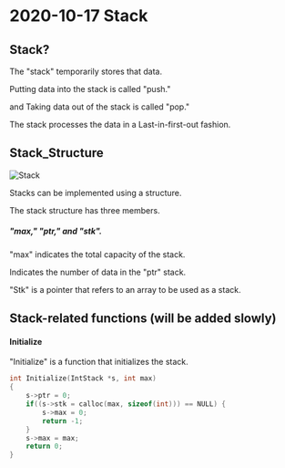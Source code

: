 # 2020-10-17 Stack
## Stack?
The "stack" temporarily stores that data.


Putting data into the stack is called "push."


and Taking data out of the stack is called "pop."


The stack processes the data in a Last-in-first-out fashion.



## Stack_Structure
![Stack](https://user-images.githubusercontent.com/66680536/96278388-63834300-1010-11eb-9ea6-ff725b43ef5c.png)

Stacks can be implemented using a structure.


The stack structure has three members.
##### "max," "ptr," and "stk".
"max" indicates the total capacity of the stack.


Indicates the number of data in the "ptr" stack.


"Stk" is a pointer that refers to an array to be used as a stack.



## Stack-related functions (will be added slowly)
#### Initialize
"Initialize" is a function that initializes the stack. 
``` C
int Initialize(IntStack *s, int max)
{
    s->ptr = 0;
    if((s->stk = calloc(max, sizeof(int))) == NULL) {
        s->max = 0;
        return -1;
    }
    s->max = max;
    return 0;
}
```
